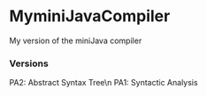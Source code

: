 # MyminiJavaCompiler
My version of the miniJava compiler

### Versions
PA2: Abstract Syntax Tree\n
PA1: Syntactic Analysis

